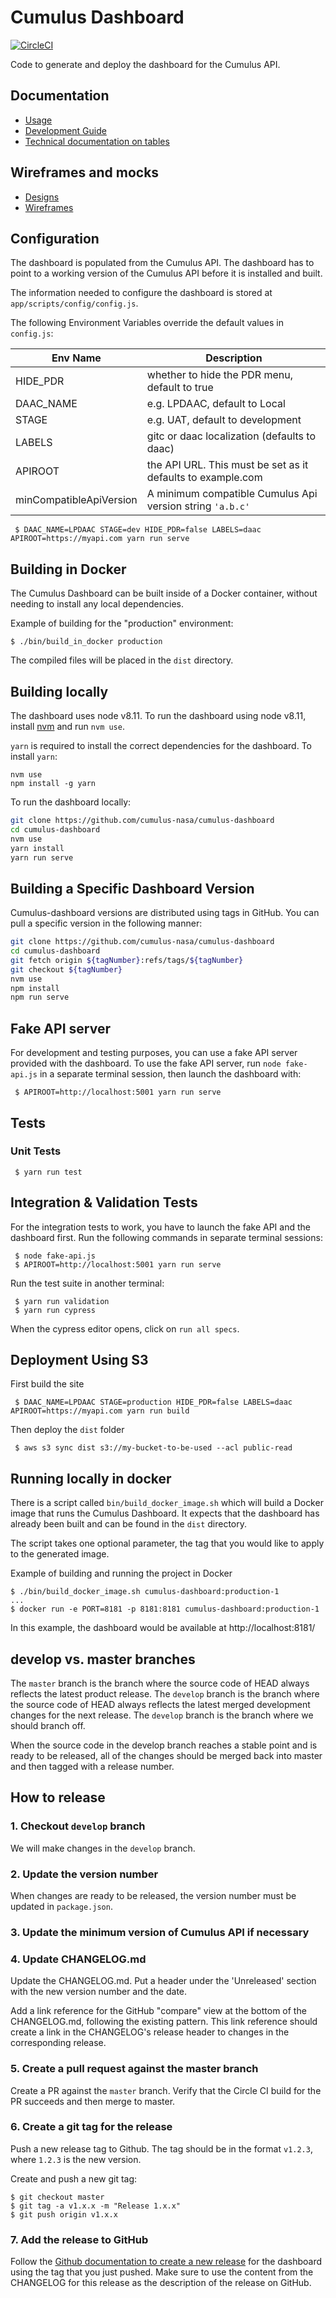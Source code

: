 # Cumulus Dashboard

[![CircleCI](https://circleci.com/gh/nasa/cumulus-dashboard.svg?style=svg)](https://circleci.com/gh/nasa/cumulus-dashboard)

Code to generate and deploy the dashboard for the Cumulus API.

## Documentation

- [Usage](https://github.com/cumulus-nasa/cumulus-dashboard/blob/master/USAGE.md)
- [Development Guide](https://github.com/cumulus-nasa/cumulus-dashboard/blob/master/DEVELOPMENT.md)
- [Technical documentation on tables](https://github.com/cumulus-nasa/cumulus-dashboard/blob/master/TABLES.md)

## Wireframes and mocks

- [Designs](ancillary/dashboard-designs.pdf)
- [Wireframes](ancillary/dashboard-wireframes.pdf)

## Configuration

The dashboard is populated from the Cumulus API. The dashboard has to point to a working version of the Cumulus API before it is installed and built.

The information needed to configure the dashboard is stored at `app/scripts/config/config.js`.

The following Environment Variables override the default values in `config.js`:

| Env Name | Description
| -------- | -----------
| HIDE_PDR | whether to hide the PDR menu, default to true
| DAAC\_NAME | e.g. LPDAAC, default to Local
| STAGE | e.g. UAT, default to development
| LABELS | gitc or daac localization (defaults to daac)
| APIROOT | the API URL. This must be set as it defaults to example.com
| minCompatibleApiVersion | A minimum compatible Cumulus Api version string `'a.b.c'`

     $ DAAC_NAME=LPDAAC STAGE=dev HIDE_PDR=false LABELS=daac APIROOT=https://myapi.com yarn run serve

## Building in Docker

The Cumulus Dashboard can be built inside of a Docker container, without needing to install any local dependencies.

Example of building for the "production" environment:
```
$ ./bin/build_in_docker production
```

The compiled files will be placed in the `dist` directory.

## Building locally

The dashboard uses node v8.11. To run the dashboard using node v8.11, install [nvm](https://github.com/creationix/nvm) and run `nvm use`.

`yarn` is required to install the correct dependencies for the dashboard. To install `yarn`:

```
nvm use
npm install -g yarn
```

To run the dashboard locally:

```bash
git clone https://github.com/cumulus-nasa/cumulus-dashboard
cd cumulus-dashboard
nvm use
yarn install
yarn run serve
```

## Building a Specific Dashboard Version

Cumulus-dashboard versions are distributed using tags in GitHub. You can pull a specific version in the following manner:

```bash
git clone https://github.com/cumulus-nasa/cumulus-dashboard
cd cumulus-dashboard
git fetch origin ${tagNumber}:refs/tags/${tagNumber}
git checkout ${tagNumber}
nvm use
npm install
npm run serve
```

## Fake API server

For development and testing purposes, you can use a fake API server provided with the dashboard. To use the fake API server, run `node fake-api.js` in a separate terminal session, then launch the dashboard with:

     $ APIROOT=http://localhost:5001 yarn run serve

## Tests

### Unit Tests

     $ yarn run test

## Integration & Validation Tests

For the integration tests to work, you have to launch the fake API and the dashboard first. Run the following commands in separate terminal sessions:

     $ node fake-api.js
     $ APIROOT=http://localhost:5001 yarn run serve

Run the test suite in another terminal:

     $ yarn run validation
     $ yarn run cypress

When the cypress editor opens, click on `run all specs`.

## Deployment Using S3

First build the site

     $ DAAC_NAME=LPDAAC STAGE=production HIDE_PDR=false LABELS=daac APIROOT=https://myapi.com yarn run build

Then deploy the `dist` folder

     $ aws s3 sync dist s3://my-bucket-to-be-used --acl public-read

## Running locally in docker

There is a script called `bin/build_docker_image.sh` which will build a Docker image
that runs the Cumulus Dashboard.  It expects that the dashboard has already been
built and can be found in the `dist` directory.

The script takes one optional parameter, the tag that you would like to apply to
the generated image.

Example of building and running the project in Docker
```
$ ./bin/build_docker_image.sh cumulus-dashboard:production-1
...
$ docker run -e PORT=8181 -p 8181:8181 cumulus-dashboard:production-1
```

In this example, the dashboard would be available at http://localhost:8181/

## develop vs. master branches

The `master` branch is the branch where the source code of HEAD always reflects the latest product release. The `develop` branch is the branch where the source code of HEAD always reflects the latest merged development changes for the next release.  The `develop` branch is the branch where we should branch off.

When the source code in the develop branch reaches a stable point and is ready to be released, all of the changes should be merged back into master and then tagged with a release number.

## How to release

### 1. Checkout `develop` branch

We will make changes in the `develop` branch.

### 2. Update the version number

When changes are ready to be released, the version number must be updated in `package.json`.

### 3. Update the minimum version of Cumulus API if necessary

### 4. Update CHANGELOG.md

Update the CHANGELOG.md. Put a header under the 'Unreleased' section with the new version number and the date.

Add a link reference for the GitHub "compare" view at the bottom of the CHANGELOG.md, following the existing pattern. This link reference should create a link in the CHANGELOG's release header to changes in the corresponding release.

### 5. Create a pull request against the master branch

Create a PR against the `master` branch. Verify that the Circle CI build for the PR succeeds and then merge to master.

### 6. Create a git tag for the release

Push a new release tag to Github. The tag should be in the format `v1.2.3`, where `1.2.3` is the new version.

Create and push a new git tag:

```
$ git checkout master
$ git tag -a v1.x.x -m "Release 1.x.x"
$ git push origin v1.x.x
```

### 7. Add the release to GitHub

Follow the [Github documentation to create a new release](https://help.github.com/articles/creating-releases/) for the dashboard using the tag that you just pushed. Make sure to use the content from the CHANGELOG for this release as the description of the release on GitHub.
